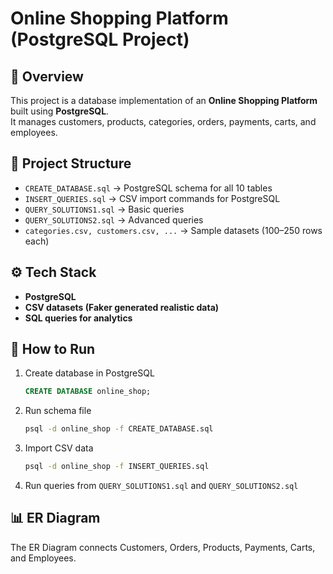 # Online Shopping Platform (PostgreSQL Project)

## 📌 Overview
This project is a database implementation of an **Online Shopping Platform** built using **PostgreSQL**.  
It manages customers, products, categories, orders, payments, carts, and employees.

## 📂 Project Structure
- `CREATE_DATABASE.sql` → PostgreSQL schema for all 10 tables
- `INSERT_QUERIES.sql` → CSV import commands for PostgreSQL
- `QUERY_SOLUTIONS1.sql` → Basic queries
- `QUERY_SOLUTIONS2.sql` → Advanced queries
- `categories.csv, customers.csv, ...` → Sample datasets (100–250 rows each)

## ⚙️ Tech Stack
- **PostgreSQL**
- **CSV datasets (Faker generated realistic data)**
- **SQL queries for analytics**

## 🚀 How to Run
1. Create database in PostgreSQL
   ```sql
   CREATE DATABASE online_shop;
   ```
2. Run schema file
   ```bash
   psql -d online_shop -f CREATE_DATABASE.sql
   ```
3. Import CSV data
   ```bash
   psql -d online_shop -f INSERT_QUERIES.sql
   ```
4. Run queries from `QUERY_SOLUTIONS1.sql` and `QUERY_SOLUTIONS2.sql`

## 📊 ER Diagram
The ER Diagram connects Customers, Orders, Products, Payments, Carts, and Employees.
